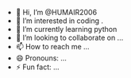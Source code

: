- 👋 Hi, I’m @HUMAIR2006
- 👀 I’m interested in coding .
- 🌱 I’m currently learning python  
- 💞️ I’m looking to collaborate on ...
- 📫 How to reach me ...
- 😄 Pronouns: ...
- ⚡ Fun fact: ...

<!---
HUMAIR2006/HUMAIR2006 is a ✨ special ✨ repository because its `README.md` (this file) appears on your GitHub profile.
You can click the Preview link to take a look at your changes.
--->
